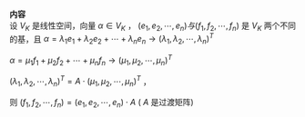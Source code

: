 **内容**  
设 $V_K$ 是线性空间，向量 $\alpha\in V_K$ ， $(e_1,e_2,\cdots,e_n)与(f_1,f_2,\cdots,f_n)$ 是 $V_K$ 两个不同的基，且 $\alpha=\lambda_1e_1+\lambda_2e_2+\cdots+  
\lambda_ne_n\longrightarrow(\lambda_1,  
\lambda_2,\cdots,\lambda_n)^T$   
  
 $\alpha=\mu_1f_1+\mu_2f_2+\cdots+  
\mu_nf_n\longrightarrow(\mu_1,  
\mu_2,\cdots,\mu_n)^T$   
  
 $(\lambda_1,\lambda_2,\cdots,\lambda_n)^T  
=A\cdot(\mu_1,\mu_2,\cdots,\mu_n)^T$ ，  
  
则 $(f_1,f_2,\cdots,f_n)=(e_1,e_2,\cdots,e_n)\cdot A$  ( $A$ 是过渡矩阵)  
